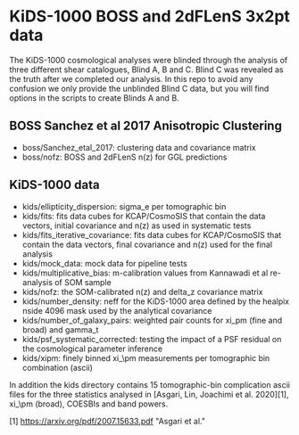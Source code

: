 # KiDS-1000 BOSS and 2dFLenS 3x2pt data

The KiDS-1000 cosmological analyses were blinded through the analysis of three different shear catalogues, Blind A, B and C.   Blind C was revealed as the truth after we completed our analysis.   In this repo to avoid any confusion we only provide the unblinded Blind C data, but you will find options in the scripts to create Blinds A and B.

## BOSS Sanchez et al 2017 Anisotropic Clustering
* boss/Sanchez_etal_2017:  clustering data and covariance matrix
* boss/nofz: BOSS and 2dFLenS n(z) for GGL predictions

## KiDS-1000 data
* kids/ellipticity_dispersion: sigma_e per tomographic bin
* kids/fits: fits data cubes for KCAP/CosmoSIS that contain the data vectors, initial covariance and n(z) as used in systematic tests
* kids/fits_iterative_covariance: fits data cubes for KCAP/CosmoSIS that contain the data vectors, final covariance and n(z) used for the final analysis
* kids/mock_data: mock data for pipeline tests
* kids/multiplicative_bias: m-calibration values from Kannawadi et al re-analysis of SOM sample
* kids/nofz: the SOM-calibrated n(z) and delta_z covariance matrix
* kids/number_density: neff for the KiDS-1000 area defined by the healpix nside 4096 mask used by the analytical covariance
* kids/number_of_galaxy_pairs: weighted pair counts for xi_pm (fine and broad) and gamma_t
* kids/psf_systematic_corrected: testing the impact of a PSF residual on the cosmological parameter inference
* kids/xipm: finely binned xi_\pm measurements per tomographic bin combination (ascii)

In addition the kids directory contains 15 tomographic-bin complication ascii files for the three statistics analysed in [Asgari, Lin, Joachimi et al. 2020][1], xi_\pm (broad), COESBIs and band powers.



[1] https://arxiv.org/pdf/2007.15633.pdf "Asgari et al."





